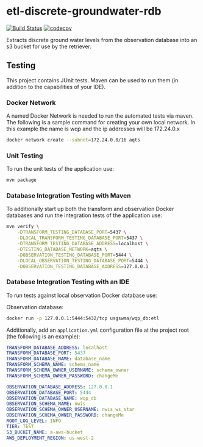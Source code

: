 # etl-discrete-groundwater-rdb

[![Build Status](https://travis-ci.com/usgs/etl-discrete-groundwater-rdb.svg?branch=master)](https://travis-ci.com/usgs/etl-discrete-groundwater-rdb)
[![codecov](https://codecov.io/gh/usgs/etl-discrete-groundwater-rdb/branch/master/graph/badge.svg)](https://codecov.io/gh/usgs/etl-discrete-groundwater-rdb)

Extracts discrete ground water levels from the observation database into an s3 bucket for use by the retriever.

## Testing
This project contains JUnit tests. Maven can be used to run them (in addition to the capabilities of your IDE).

### Docker Network
A named Docker Network is needed to run the automated tests via maven. The following is a sample command for creating your own local network. In this example the name is wqp and the ip addresses will be 172.24.0.x

```.sh
docker network create --subnet=172.24.0.0/16 aqts
```

### Unit Testing
To run the unit tests of the application use:

```.sh
mvn package
```

### Database Integration Testing with Maven
To additionally start up both the transform and observation Docker databases and run the integration tests of the application use:

```.sh
mvn verify \
    -DTRANSFORM_TESTING_DATABASE_PORT=5437 \
    -DLOCAL_TRANSFORM_TESTING_DATABASE_PORT=5437 \
    -DTRANSFORM_TESTING_DATABASE_ADDRESS=localhost \
    -DTESTING_DATABASE_NETWORK=aqts \
    -DOBSERVATION_TESTING_DATABASE_PORT=5444 \
    -DLOCAL_OBSERVATION_TESTING_DATABASE_PORT=5444 \
    -DOBSERVATION_TESTING_DATABASE_ADDRESS=127.0.0.1

```

### Database Integration Testing with an IDE
To run tests against local observation Docker database use:

Observation database: 
```.sh
docker run -p 127.0.0.1:5444:5432/tcp usgswma/wqp_db:etl
```

Additionally, add an `application.yml` configuration file at the project root (the following is an example):
```.yaml
TRANSFORM_DATABASE_ADDRESS: localhost
TRANSFORM_DATABASE_PORT: 5437
TRANSFORM_DATABASE_NAME: database_name
TRANSFORM_SCHEMA_NAME: schema_name
TRANSFORM_SCHEMA_OWNER_USERNAME: schema_owner
TRANSFORM_SCHEMA_OWNER_PASSWORD: changeMe

OBSERVATION_DATABASE_ADDRESS: 127.0.0.1
OBSERVATION_DATABASE_PORT: 5444
OBSERVATION_DATABASE_NAME: wqp_db
OBSERVATION_SCHEMA_NAME: nwis
OBSERVATION_SCHEMA_OWNER_USERNAME: nwis_ws_star
OBSERVATION_SCHEMA_OWNER_PASSWORD: changeMe
ROOT_LOG_LEVEL: INFO
TIER: TEST
S3_BUCKET_NAME: a-aws-bucket
AWS_DEPLOYMENT_REGION: us-west-2
```
